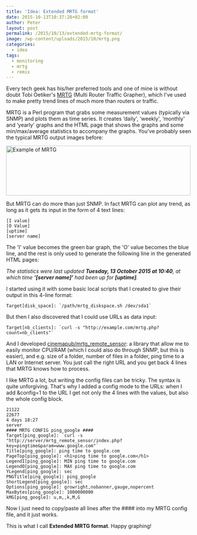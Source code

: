 ```yaml
---
title: 'Idea: Extended MRTG format'
date: 2015-10-13T10:37:28+02:00
author: Peter
layout: post
permalink: /2015/10/13/extended-mrtg-format/
image: /wp-content/uploads/2015/10/mrtg.png
categories:
  - idea
tags:
  - monitoring
  - mrtg
  - remix
---
```

Every tech geek has his/her preferred tools and one of mine is without doubt Tobi Oetiker's [MRTG](https://oss.oetiker.ch/mrtg/) (Multi Router Traffic Grapher), which I've used to make pretty trend lines of much more than routers or traffic.

MRTG is a Perl program that grabs some measurement values (typically via SNMP) and plots them as time series. It creates &#8216;daily', &#8216;weekly', &#8216;monthly' and &#8216;yearly' graphs and the HTML page that shows the graphs and some min/max/average statistics to accompany the graphs. You've probably seen the typical MRTG output images before:

[<img  class="alignnone wp-image-1406 size-full" src="http://blog2.forret.com/wp-content/uploads/2015/10/mrtg.png" alt="Example of MRTG " width="500" height="135" srcset="https://blog.forret.com/wp-content/uploads/2015/10/mrtg.png 500w, https://blog.forret.com/wp-content/uploads/2015/10/mrtg-300x81.png 300w" sizes="(max-width: 500px) 100vw, 500px" />](http://blog2.forret.com/wp-content/uploads/2015/10/mrtg.png)

But MRTG can do more than just SNMP. In fact MRTG can plot any trend, as long as it gets its input in the form of 4 text lines:

```
[I value]
[O Value]
[uptime]
[server name]
```

The 'I' value becomes the green bar graph, the 'O' value becomes the blue line, and the rest is only used to generate the following line in the generated HTML pages:

_The statistics were last updated **Tuesday, 13 October 2015 at 10:40**, at which time **&#8216;[server name]'** had been up for **[uptime]**._

I started using it with some basic local scripts that I created to give their output in this 4-line format:
```
Target[disk_space]: `/path/mrtg_diskspace.sh /dev/sda1`
```
But then I also discovered that I could use URLs as data input:

```
Target[nb_clients]: `curl -s "http://example.com/mrtg.php?count=nb_clients"`
```

And I developed [cinemapub/mrtg_remote_sensor](https://github.com/cinemapub/mrtg_remote_sensor): a library that allow me to easily monitor CPU/RAM (which I could also do through SNMP, but this is easier), and e.g. size of a folder, number of files in a folder, ping time to a LAN or Internet server. You just call the right URL and you get back 4 lines that MRTG knows how to process.

I like MRTG a lot, but writing the config files can be tricky. The syntax is quite unforgiving. That's why I added a config mode to the URLs: when I add &config=1 to the URL I get not only the 4 lines with the values, but also the whole config block.  

```
21122
22677
4 days 18:27
server
#### MRTG CONFIG ping_google ####
Target[ping_google]: `curl -s "http://server/mrtg_remote_sensor/index.php?key=pingtime&param=www.google.com"`
Title[ping_google]: ping time to google.com
PageTop[ping_google]: <h1>ping time to google.com</h1>
LegendI[ping_google]: MIN ping time to google.com
LegendO[ping_google]: MAX ping time to google.com
YLegend[ping_google]: sec
PNGTitle[ping_google]: ping_google
ShortLegend[ping_google]: sec
Options[ping_google]: growright,nobanner,gauge,nopercent
MaxBytes[ping_google]: 1000000000
kMG[ping_google]: u,m,,k,M,G
```


Now I just need to copy/paste all lines after the #### into my MRTG config file, and it just works.

This is what I call **Extended MRTG format**. Happy graphing!
